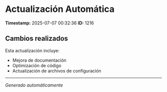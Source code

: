 # Actualización Automática

**Timestamp:** 2025-07-07 00:32:36
**ID:** 1216

## Cambios realizados

Esta actualización incluye:
- Mejora de documentación
- Optimización de código
- Actualización de archivos de configuración

---
*Generado automáticamente*
